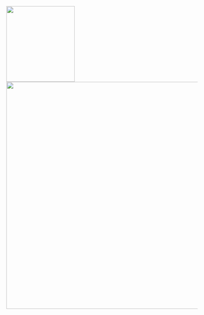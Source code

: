 <img src="https://github.com/user-attachments/assets/43459a1d-a84b-4916-af67-d24c961c6d13" width="180" height="200"/> <img src="https://github.com/user-attachments/assets/ffd58f77-3ab6-455f-ad53-dd0a2e2f7ab0" width="670" height="600"/>
